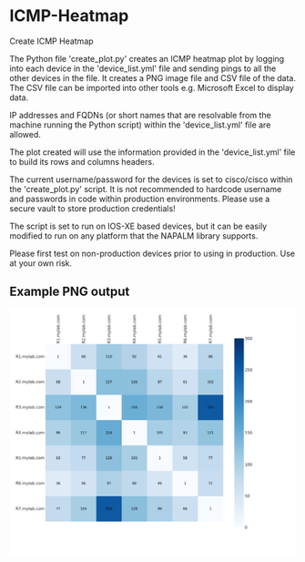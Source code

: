 # ICMP-Heatmap
Create ICMP Heatmap

The Python file 'create_plot.py' creates an ICMP heatmap plot by logging into each device in the 'device_list.yml' file and sending
pings to all the other devices in the file. It creates a PNG image file and CSV file of the data. The CSV file can be imported into other tools e.g. Microsoft Excel to display data.

IP addresses and FQDNs (or short names that are resolvable from the machine running the Python script) within the 'device_list.yml' file are allowed.

The plot created will use the information provided in the 'device_list.yml' file to build its rows and columns headers.

The current username/password for the devices is set to cisco/cisco within the 'create_plot.py' script. It is not recommended to hardcode username and passwords in code within production environments. Please use a secure vault to store production credentials!

The script is set to run on IOS-XE based devices, but it can be easily modified to run on any platform that the NAPALM library supports.

Please first test on non-production devices prior to using in production. Use at your own risk.


## Example PNG output

![alt text](output.png "Heatmap")
